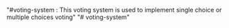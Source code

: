 "#voting-system : This voting system is used to implement single choice or multiple choices voting"
"# voting-system" 
